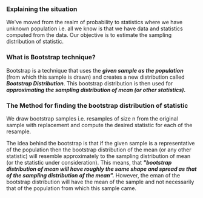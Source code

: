 
### Explaining the situation
We've moved from the realm of probability to statistics where we have unknown population i.e. all we know is that we have data and statistics computed from the data. Our objective is to estimate the sampling distribution of statistic.

### What is Bootstrap technique?
Bootstrap is a technique that uses the ***given sample as the population*** (from which this sample is drawn) and creates a new distribution called ***Bootstrap Distribution***. This bootstrap distribution is then used for ***approximating the sampling distribution of mean (or other statistics).***  

### The Method for finding the bootstrap distribution of statistic

We draw bootstrap samples i.e. resamples of size n from the original sample with replacement and compute the desired statistic for each of the resample. 

The idea behind the bootstrap is that if the given sample is a representative of the population then the bootstrap distribution of the mean (or any other statistic) will resemble approximately to the sampling distribution of mean (or the statistic under consideration). This means, that ***"bootstrap distribution of mean will have roughly the same shape and spread as that of the sampling distribution of the mean".***
However, the eman of the bootstrap distribution will have the mean of the sample and not necessarily that of the population from which this sample came.
